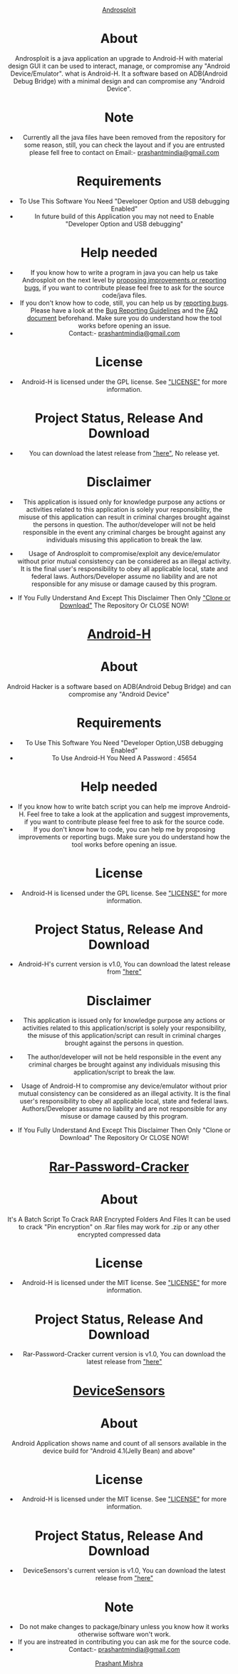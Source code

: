 <head


#  <center><a href="https://github.com/prashantmi/Androsploit">Androsploit</a>


# About
Androsploit is a java application an upgrade to Android-H with material design GUI it can be used to interact, manage, or compromise any "Android Device/Emulator".
what is Android-H. It a software based on ADB(Android Debug Bridge) with a minimal design and can compromise any "Android Device". 

# Note
* Currently all the java files have been removed from the repository for some reason, still, you can check the layout and if you are entrusted please fell free to contact on Email:- prashantmindia@gmail.com
 
# Requirements
* To Use This Software You Need "Developer Option and USB debugging Enabled"
* In future build of this Application you may not need to Enable "Developer Option and USB debugging"

# Help needed
* If you know how to write a program in java you can help us take Androsploit on the next level by <a href="https://github.com/prashantmi/Androsploit/issues">proposing improvements or reporting bugs</a>, if you want to contribute please feel free to ask for the source code/java files.
* If you don't know how to code, still, you can help us by <a href="https://github.com/prashantmi/Androsploit/issues">reporting bugs</a>. Please have a look at the <a href="https://github.com//prashantmi/Androsploit/wiki/Bug-reporting-guidelines">Bug Reporting Guidelines</a> and the <a href="https://github.com//prashantmi/Androsploit/wiki/Frequently-Asked-Questions-%28FAQ%29">FAQ document</a> beforehand. Make sure you do understand how the tool works before opening an issue.
* Contact:- prashantmindia@gmail.com

# License
* Android-H is licensed under the GPL license. See <a href="https://github.com/prashantmi/Androsploit/blob/master/LICENSE">"LICENSE"</a> for more information.

# Project Status, Release And Download
* You can download the latest release from <a href="https://github.com/prashantmi/Androsploit/releases/latest">"here"</a>, No release yet.

# Disclaimer
* This application is issued only for knowledge purpose any actions or activities related to this application is solely your responsibility, the misuse of this application can result in criminal charges brought against the persons in question.                 The author/developer will not be held responsible in the event any criminal charges be brought against any individuals misusing this application to break the law.
   
* Usage of Androsploit to compromise/exploit any device/emulator without prior mutual consistency can be considered as an illegal activity. It is  the final user's responsibility to obey all applicable local, state and federal laws. Authors/Developer assume no liability and are not responsible for any misuse or damage caused by this program.
   
* If You Fully Understand And Except This Disclaimer Then Only <a href="https://codeload.github.com/prashantmi/Androsploit/zip/master">"Clone or Download"<a/> The Repository Or CLOSE NOW!



#  <center><a href="https://github.com/prashantmi/Android-H">Android-H</a>



# About
Android Hacker is a software based on ADB(Android Debug Bridge) and can compromise any "Android Device" 

# Requirements
* To Use This Software You Need "Developer Option,USB debugging Enabled"
* To Use Android-H You Need A Password : 45654

# Help needed
* If you know how to write batch script you can help me improve Android-H. Feel free to take a look at the application and suggest improvements, if you want to contribute please feel free to ask for the source code.
* If you don't know how to code, you can help me by proposing improvements or reporting bugs. Make sure you do understand how the tool works before opening an issue.

# License
* Android-H is licensed under the GPL license. See <a href="https://github.com/prashantmi/Android-H/blob/master/LICENSE">"LICENSE"</a> for more information.

# Project Status, Release And Download
* Android-H's current version is v1.0, You can download the latest release from <a href="https://github.com/prashantmi/Android-H/releases/latest">"here"</a>

# Disclaimer
* This application is issued only for knowledge purpose any actions or activities related to this application/script is solely your responsibility, the misuse of this application/script can result in criminal charges brought against the persons in question.
* The author/developer will not be held responsible in the event any criminal charges be brought against any individuals misusing this application/script to break the law.
   
* Usage of Android-H to compromise any device/emulator without prior mutual consistency can be considered as an illegal activity. It is  the final user's responsibility to obey all applicable local, state and federal laws. Authors/Developer assume no liability and are not responsible for any misuse or damage caused by this program.
   
* If You Fully Understand And Except This Disclaimer Then Only "Clone or Download" The Repository Or CLOSE NOW!



#  <center><a href="https://github.com/prashantmi/Rar-Password-Cracker">Rar-Password-Cracker</a>


# About
It's A Batch Script To Crack RAR Encrypted Folders And Files
It can be used to crack "Pin encryption" on .Rar files may work for .zip or any other encrypted compressed data

# License
* Android-H is licensed under the MIT license. See <a href="https://github.com/prashantmi/Rar-Password-Cracker/blob/master/LICENSE">"LICENSE"</a> for more information.

# Project Status, Release And Download
* Rar-Password-Cracker current version is v1.0, You can download the latest release from <a href="https://github.com/prashantmi/Rar-Password-Cracker/releases/latest">"here"</a>


#  <center><a href="https://github.com/prashantmi/DeviceSensors">DeviceSensors</a>


# About
Android Application shows name and count of all sensors available in the device build for "Android 4.1(Jelly Bean) and above"

# License
* Android-H is licensed under the MIT license. See <a href="https://github.com/prashantmi/DeviceSensors/blob/master/LICENSE">"LICENSE"</a> for more information.

# Project Status, Release And Download
* DeviceSensors's current version is v1.0, You can download the latest release from <a href=" https://github.com/prashantmi/DeviceSensors/releases/latest">"here"</a>

# Note
* Do not make changes to package/binary unless you know how it works otherwise software won't work.
* If you are instreated in contributing you can ask me for the source code.
* Contact:- prashantmindia@gmail.com



<html>
<center><script type="text/javascript" src="https://platform.linkedin.com/badges/js/profile.js" async defer></script>
<div class="LI-profile-badge"  data-version="v1" data-size="medium" data-locale="en_US" data-type="vertical" data-theme="dark" data-vanity="prashantmi"><a class="LI-simple-link" href='https://in.linkedin.com/in/prashantmi?trk=profile-badge'>Prashant Mishra</a></div>
<html>
<!-- <a href="https://www.linkedin.com/in/prashantmi/"><p align="center"><img src="https://docs.google.com/uc?export=&id=0B37RToy0GZgUZC1oV3lCeU1QTVE" /></p></a>  -->
